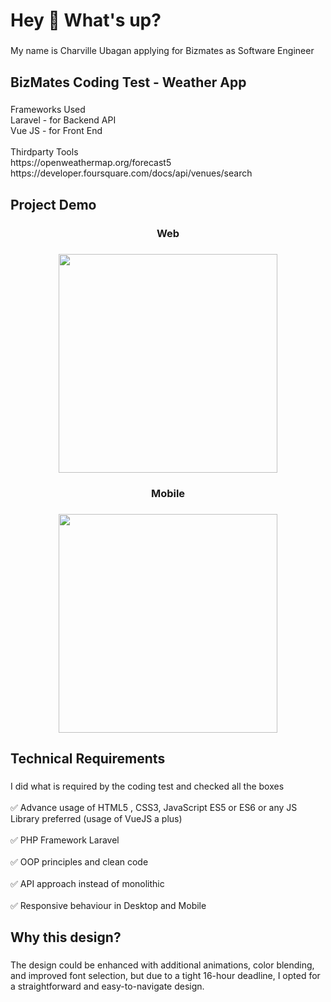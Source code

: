 <h1 align="left">Hey 👋 What's up?</h1>

###

<p align="left">My name is Charville Ubagan applying for Bizmates as Software Engineer</p>

###

<h2 align="left">BizMates Coding Test - Weather App</h2>

###

<p align="left">Frameworks Used<br>Laravel - for Backend API<br>Vue JS - for Front End<br><br>Thirdparty Tools<br>https://openweathermap.org/forecast5<br>https://developer.foursquare.com/docs/api/venues/search</p>

###

<h2 align="left">Project Demo</h2>

###

<h3 align="center">Web</h3>

###

<div align="center">
  <img height="350" src="https://i.giphy.com/media/v1.Y2lkPTc5MGI3NjExeGRpN29mdDlkN2dtMHQ5aGVwMHJ5NDFpbHplcWFkd2QyNTFsemxmbyZlcD12MV9pbnRlcm5hbF9naWZfYnlfaWQmY3Q9Zw/a3isCKekundkBWWRHd/giphy.gif"  />
</div>

###

<h3 align="center">Mobile</h3>

###

<div align="center">
  <img height="350" src="https://i.giphy.com/media/v1.Y2lkPTc5MGI3NjExNjBtc2E0MGxxeDAzaGxkZXhuM2ZsZjNuNzB0NzZsbjMzaHhhMHRmNyZlcD12MV9pbnRlcm5hbF9naWZfYnlfaWQmY3Q9Zw/YAi6V8BXA3RS2Mdr8y/giphy.gif"  />
</div>

###

<h2 align="left">Technical Requirements</h2>

###

<p align="left">I did what is required by the coding test and checked all the boxes<br><br>✅ Advance usage of HTML5 , CSS3, JavaScript ES5 or ES6 or any JS Library preferred (usage of VueJS a plus)<br><br>✅ PHP Framework Laravel<br><br>✅ OOP principles and clean code<br><br>✅ API approach instead of monolithic<br><br>✅ Responsive behaviour in Desktop and Mobile</p>

###

<h2 align="left">Why this design?</h2>

###

<p align="left">The design could be enhanced with additional animations, color blending, and improved font selection, but due to a tight 16-hour deadline, I opted for a straightforward and easy-to-navigate design.</p>

###